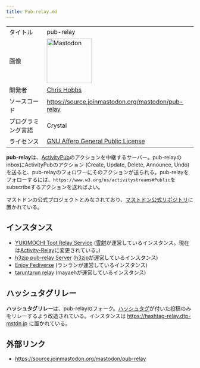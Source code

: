 ```yaml
---
title: Pub-relay.md
---
```

<div>

|                    |                                                                                                                                                                                                                                                                                                        |
|--------------------|--------------------------------------------------------------------------------------------------------------------------------------------------------------------------------------------------------------------------------------------------------------------------------------------------------|
| タイトル           | pub-relay                                                                                                                                                                                                                                                                                              |
| 画像               | [<img src="/images/thumb/0/00/Mastodon_logo.png/120px-Mastodon_logo.png" srcset="/images/thumb/0/00/Mastodon_logo.png/180px-Mastodon_logo.png 1.5x, /images/0/00/Mastodon_logo.png 2x" width="120" height="120" alt="Mastodon" />](/%E3%83%95%E3%82%A1%E3%82%A4%E3%83%AB:Mastodon_logo.png "Mastodon") |
| 開発者             | <a href="https://source.joinmastodon.org/RX14" rel="nofollow">Chris Hobbs</a>                                                                                                                                                                                                                          |
| ソースコード       | <a href="https://source.joinmastodon.org/mastodon/pub-relay" rel="nofollow">https://source.joinmastodon.org/mastodon/pub-relay</a>                                                                                                                                                                     |
| プログラミング言語 | Crystal                                                                                                                                                                                                                                                                                                |
| ライセンス         | [GNU Affero General Public License](/GNU_Affero_General_Public_License "GNU Affero General Public License")                                                                                                                                                                                            |

  
**pub-relay**は、[ActivityPub](/ActivityPub "ActivityPub")のアクションを中継するサーバー。pub-relayのinboxにActivityPubのアクション (Create, Update, Delete, Announce, Undo) を送ると、pub-relayのフォロワーにそのアクションが送られる。pub-relayをフォローするには、`https://www.w3.org/ns/activitystreams#Public`をsubscribeするアクションを送ればよい。

マストドンの公式プロジェクトとみなされており、[マストドン公式リポジトリ](/%E3%83%9E%E3%82%B9%E3%83%88%E3%83%89%E3%83%B3%E5%85%AC%E5%BC%8F%E3%83%AA%E3%83%9D%E3%82%B8%E3%83%88%E3%83%AA "マストドン公式リポジトリ")に置かれている。

## インスタンス

-   <a href="https://relay.toot.yukimochi.jp/" rel="nofollow">YUKIMOCHI Toot Relay Service</a> ([雪餅](/%E9%9B%AA%E9%A4%85 "雪餅")が運営しているインスタンス。現在は[Activity-Relay](/Activity-Relay "Activity-Relay")に変更されている。)
-   <a href="https://pub-relay.hama3.net/" rel="nofollow">h3zjp pub-relay Server</a> ([h3zjp](/H3zjp "H3zjp (存在しないページ)")が運営しているインスタンス)
-   <a href="https://relay.mstdn-jp.site/" rel="nofollow">Enjoy Fediverse</a> (ランランが運営しているインスタンス)
-   <a href="https://relay.taruntarun.net/" rel="nofollow">taruntarun relay</a> (mayaehが運営しているインスタンス)

## ハッシュタグリレー

**ハッシュタグリレー**は、pub-relayのフォーク。[ハッシュタグ](/%E3%83%8F%E3%83%83%E3%82%B7%E3%83%A5%E3%82%BF%E3%82%B0 "ハッシュタグ")が付いた投稿のみをリレーするよう改造されている。インスタンスは <a href="https://hashtag-relay.dtp-mstdn.jp" rel="nofollow">https://hashtag-relay.dtp-mstdn.jp</a> に置かれている。

## 外部リンク

-   <a href="https://source.joinmastodon.org/mastodon/pub-relay" rel="nofollow">https://source.joinmastodon.org/mastodon/pub-relay</a>

</div>
